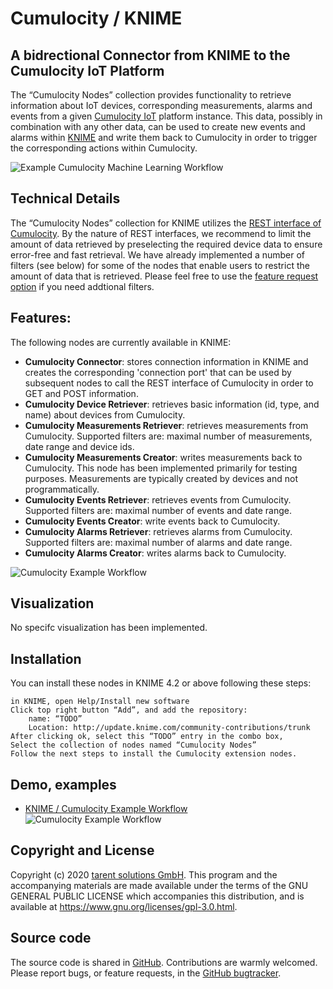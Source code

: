# Cumulocity / KNIME
## A bidrectional Connector from KNIME to the Cumulocity IoT Platform

The “Cumulocity Nodes” collection provides functionality to retrieve information about IoT devices, corresponding measurements, alarms and events from a given [Cumulocity IoT](https://www.softwareag.cloud/site/product/cumulocity-iot.html) platform instance. This data, possibly in combination with any other data, can be used to create new events and alarms within [KNIME](https://knime.org) and write them back to Cumulocity in order to trigger the corresponding actions within Cumulocity.

![Example Cumulocity Machine Learning Workflow](documentation/CumulocityMachineLearningWorkflow.png)

## Technical Details
The “Cumulocity Nodes” collection for KNIME utilizes the [REST interface of Cumulocity](https://cumulocity.com/guides/reference/rest-implementation/). By the nature of REST interfaces, we recommend to limit the amount of data retrieved by preselecting the required device data to ensure error-free and fast retrieval.
We have already implemented a number of filters (see below) for some of the nodes that enable users to restrict the amount of data that is retrieved. Please feel free to use the [feature request option](https://github.com/tarent/KNIME-Cumulocity-Connector/issues/) if you need addtional filters.


## Features:
The following nodes are currently available in KNIME:

*  **Cumulocity Connector**: stores connection information in KNIME and creates the corresponding 'connection port' that can be used by subsequent nodes to call the REST interface of Cumulocity in order to GET and POST information.
*  **Cumulocity Device Retriever**: retrieves basic information (id, type, and name) about devices from Cumulocity.
*   **Cumulocity Measurements Retriever**: retrieves measurements from Cumulocity. Supported filters are: maximal number of measurements, date range and device ids.
*    **Cumulocity Measurements Creator**: writes measurements back to Cumulocity. This node has been implemented primarily for testing purposes. Measurements are typically created by devices and not programmatically.
*    **Cumulocity Events Retriever**: retrieves events from Cumulocity. Supported filters are: maximal number of events and date range.
*    **Cumulocity Events Creator**: write events back to Cumulocity.
*    **Cumulocity Alarms Retriever**: retrieves alarms from Cumulocity. Supported filters are: maximal number of alarms and date range.
*    **Cumulocity Alarms Creator**: writes alarms back to Cumulocity.

![Cumulocity Example Workflow](documentation/CumulocityKNIMENodes.png)

## Visualization
No specifc visualization has been implemented.

## Installation

You can install these nodes in KNIME 4.2 or above following these steps:

    in KNIME, open Help/Install new software
    Click top right button “Add”, and add the repository:
        name: “TODO”
        Location: http://update.knime.com/community-contributions/trunk
    After clicking ok, select this “TODO” entry in the combo box,
    Select the collection of nodes named “Cumulocity Nodes”
    Follow the next steps to install the Cumulocity extension nodes.

## Demo, examples
* [KNIME / Cumulocity Example Workflow](documentation/Cumulocity_IOT_Example.knwf)
![Cumulocity Example Workflow](documentation/CumulocityExampleWorkflow.png)

## Copyright and License

Copyright (c) 2020 [tarent solutions GmbH](https://tarent.de). This program and the accompanying materials are made available under the terms of the GNU GENERAL PUBLIC LICENSE which accompanies this distribution, and is available at https://www.gnu.org/licenses/gpl-3.0.html.

## Source code

The source code is shared in [GitHub](https://github.com/tarent/KNIME-Cumulocity-Connector). Contributions are warmly welcomed. Please report bugs, or feature requests, in the [GitHub bugtracker](https://github.com/tarent/KNIME-Cumulocity-Connector/issues/).

